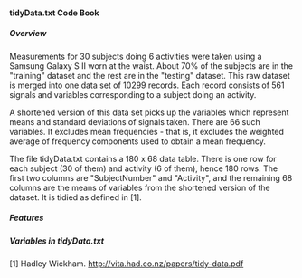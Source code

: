 #### tidyData.txt Code Book

##### Overview

Measurements for 30 subjects doing 6 activities were taken using a Samsung Galaxy S II worn at the waist.  About 70% of the subjects are in the "training" dataset and the rest are in the "testing" dataset.  This raw dataset is merged into one data set of 10299 records.  Each record consists of 561 signals and variables corresponding to a subject doing an activity.

A shortened version of this data set picks up the variables which represent means and standard deviations of signals taken.  There are 66 such variables. It excludes mean frequencies - that is, it excludes the weighted average of frequency components used to obtain a mean frequency. 

The file tidyData.txt contains a 180 x 68 data table.  There is one row for each subject (30 of them) and activity (6 of them), hence 180 rows.  The first two columns are "SubjectNumber" and "Activity", and the remaining 68 columns are the means of variables from the shortened version of the dataset.  It is tidied as defined in [1].

##### Features


##### Variables in tidyData.txt


[1] Hadley Wickham.  http://vita.had.co.nz/papers/tidy-data.pdf
